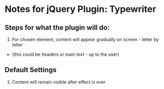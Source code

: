 # Notes for jQuery Plugin: Typewriter

## Steps for what the plugin will do:

1. For chosen element, content will appear gradually on screen - letter by letter
- (this could be headers or main text - up to the user)

## Default Settings

1. Content will remain visible after effect is over
 